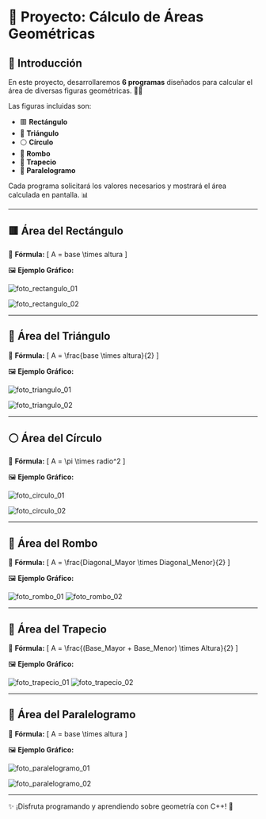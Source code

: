 # 📐 Proyecto: Cálculo de Áreas Geométricas

## 🚀 Introducción

En este proyecto, desarrollaremos **6 programas** diseñados para calcular el área de diversas figuras geométricas. 📏✨

Las figuras incluidas son:
- 🟥 **Rectángulo**
- 🔺 **Triángulo**
- ⚪ **Círculo**
- 🔷 **Rombo**
- 🔲 **Trapecio**
- 📏 **Paralelogramo**

Cada programa solicitará los valores necesarios y mostrará el área calculada en pantalla. 📊

---

## 🟥 Área del Rectángulo

📌 **Fórmula:**
\[ A = base \times altura \]

🖼 **Ejemplo Gráfico:**


![foto_rectangulo_01](https://github.com/user-attachments/assets/932a87ee-c911-415e-bac3-6d9385561a60)

![foto_rectangulo_02](https://github.com/user-attachments/assets/f125083e-2aa2-4b33-a4de-187edf99dee5)


---

## 🔺 Área del Triángulo

📌 **Fórmula:**
\[ A = \frac{base \times altura}{2} \]

🖼 **Ejemplo Gráfico:**

![foto_triangulo_01](https://github.com/user-attachments/assets/821f5036-96a3-453c-8b25-1a0d007aa154)

![foto_triangulo_02](https://github.com/user-attachments/assets/e928ff45-29c6-4531-9111-ec5887410dbb)

---

## ⚪ Área del Círculo

📌 **Fórmula:**
\[ A = \pi \times radio^2 \]

🖼 **Ejemplo Gráfico:**

![foto_circulo_01](https://github.com/user-attachments/assets/473b2ebf-e59c-45b0-82fe-d1e89edb0ce7)

![foto_circulo_02](https://github.com/user-attachments/assets/75341485-4c39-454b-8b96-f1be31645258)

---

## 🔷 Área del Rombo

📌 **Fórmula:**
\[ A = \frac{Diagonal\_Mayor \times Diagonal\_Menor}{2} \]

🖼 **Ejemplo Gráfico:**

![foto_rombo_01](https://github.com/user-attachments/assets/473ced61-c45e-4a6c-90cd-f7dc69a8b74b)
![foto_rombo_02](https://github.com/user-attachments/assets/9523fbd9-7d60-48d4-9b87-0559816a820a)


---

## 🔲 Área del Trapecio

📌 **Fórmula:**
\[ A = \frac{(Base\_Mayor + Base\_Menor) \times Altura}{2} \]

🖼 **Ejemplo Gráfico:**

![foto_trapecio_01](https://github.com/user-attachments/assets/949b6fe2-d5cc-4cd7-a0fd-d52b741dfc6f)
![foto_trapecio_02](https://github.com/user-attachments/assets/240d2e8a-e712-4af6-a483-5bf8ccdf8bdd)


---

## 📏 Área del Paralelogramo

📌 **Fórmula:**
\[ A = base \times altura \]

🖼 **Ejemplo Gráfico:**

![foto_paralelogramo_01](https://github.com/user-attachments/assets/0a48a1c2-41a9-45a6-be2b-c77aa9f94b5f)

![foto_paralelogramo_02](https://github.com/user-attachments/assets/3e6911ca-6962-4ae3-b7e2-901be1020ba8)

---

✨ ¡Disfruta programando y aprendiendo sobre geometría con C++! 🚀

